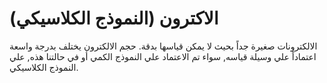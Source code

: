 # الاكترون (النموذج الكلاسيكي)

الالكترونات صغيرة جداً بحيث لا يمكن قياسها بدقة. حجم الالكترون يختلف بدرجة واسعة
اعتماداً علي وسيلة قياسه, سواء تم الاعتماد علي النموذج الكمي أو في حالتنا هذه,
علي النموذج الكلاسيكي.
